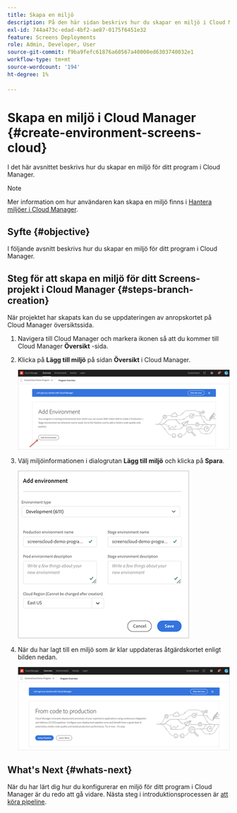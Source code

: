 ```yaml
---
title: Skapa en miljö
description: På den här sidan beskrivs hur du skapar en miljö i Cloud Manager för Screens as a Cloud Service.
exl-id: 744a473c-edad-4bf2-ae87-0175f6451e32
feature: Screens Deployments
role: Admin, Developer, User
source-git-commit: f9ba9fefc61876a60567a40000ed6303740032e1
workflow-type: tm+mt
source-wordcount: '194'
ht-degree: 1%

---
```


# Skapa en miljö i Cloud Manager {#create-environment-screens-cloud}

I det här avsnittet beskrivs hur du skapar en miljö för ditt program i Cloud Manager.

>[!NOTE]
>Mer information om hur användaren kan skapa en miljö finns i [Hantera miljöer i Cloud Manager](https://experienceleague.adobe.com/docs/experience-manager-cloud-service/content/implementing/using-cloud-manager/manage-environments.html?lang=sv-SE).

## Syfte {#objective}

I följande avsnitt beskrivs hur du skapar en miljö för ditt program i Cloud Manager.

## Steg för att skapa en miljö för ditt Screens-projekt i Cloud Manager {#steps-branch-creation}

När projektet har skapats kan du se uppdateringen av anropskortet på Cloud Manager översiktssida.

1. Navigera till Cloud Manager och markera ikonen så att du kommer till Cloud Manager **Översikt** -sida.

1. Klicka på **Lägg till miljö** på sidan **Översikt** i Cloud Manager.

   ![bild](/help/screens-cloud/assets/onboarding/add-environ1.png)

1. Välj miljöinformationen i dialogrutan **Lägg till miljö** och klicka på **Spara**.

   ![bild](/help/screens-cloud/assets/onboarding/add-environ2.png)

1. När du har lagt till en miljö som är klar uppdateras åtgärdskortet enligt bilden nedan.

   ![bild](/help/screens-cloud/assets/onboarding/add-environ3a.png)

## What&#39;s Next {#whats-next}

När du har lärt dig hur du konfigurerar en miljö för ditt program i Cloud Manager är du redo att gå vidare. Nästa steg i introduktionsprocessen är [att köra pipeline](/help/screens-cloud/onboarding-screens-cloud/running-a-pipeline.md).
